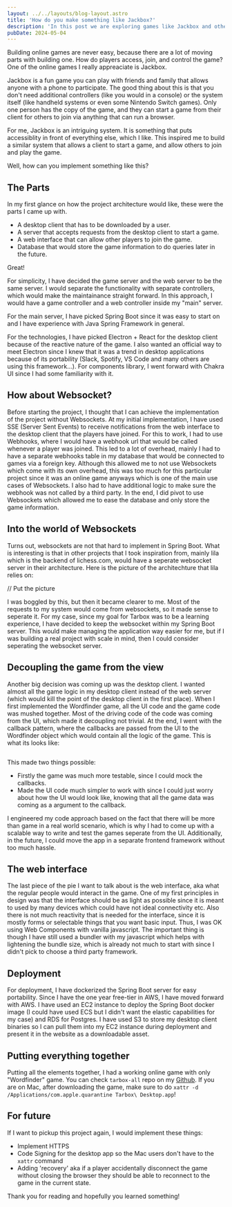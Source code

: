 ```yaml
---
layout: ../../layouts/blog-layout.astro
title: 'How do you make something like Jackbox?'
description: 'In this post we are exploring games like Jackbox and other multiplayer games.'
pubDate: 2024-05-04
---
```


Building online games are never easy, because there are a lot of moving parts with building one. How do players access, join, and control the game? One of the online games I really appreaciate is Jackbox. 

Jackbox is a fun game you can play with friends and family that allows anyone with a phone to participate. The
good thing about this is that you don't need additional controllers (like you would in a console) or the system itself (like handheld systems or even some Nintendo Switch games). Only one person has the copy of the game, and they can start a game from their client for others to join via anything that can run a browser.

For me, Jackbox is an intriguing system. It is something that puts accessiblity in front of everything else, which I like. This inspired me to build a similar system that allows a client to start a game, and allow others to join and play the game.

Well, how can you implement something like this?

## The Parts

In my first glance on how the project architecture would like, these were the parts I came up with.

- A desktop client that has to be downloaded by a user.
- A server that accepts requests from the desktop client to start a game.
- A web interface that can allow other players to join the game.
- Database that would store the game information to do queries later in the future.

Great! 

For simplicity, I have decided the game server and the web server to be the same server. I would separate the 
functionality with separate controllers, which would make the maintainance straight forward. In this approach, I would have a game controller and a web controller inside my "main" server.

For the main server, I have picked Spring Boot since it was easy to start on and I have experience with Java Spring Framework in general.

For the technologies, I have picked Electron + React for the desktop client because of the reactive nature of the game. I also wanted an official way to meet Electron since I knew that it was a trend in desktop applications because of its portability (Slack, Spotify, VS Code and many others are using this framework...). For components library, I went forward with Chakra UI since I had some familiarity with it.

## How about Websocket?

Before starting the project, I thought that I can achieve the implementation of the project without Websockets. At my initial implementation, I have used SSE (Server Sent Events) to receive notifications from the web interface to the desktop client that the players have joined. For this to work, I had to use Webhooks, where I would have a webhook url that would be called whenever a player was joined. This led to a lot of overhead, mainly I had to have a separate webhooks table in my database that would be connected to games via a foreign key. Although this allowed me to not use Websockets which come with its own overhead, this was too much for this particular project since it was an online game anyways which is one of the main use cases of Websockets. I also had to have additional logic to make sure the webhook was not called by a third party. In the end, I did pivot to use Websockets which allowed me to ease the database and only store the game information.

## Into the world of Websockets

Turns out, websockets are not that hard to implement in Spring Boot. What is interesting is that in other projects that I took inspiration from, mainly lila which is the backend of lichess.com, would have a seperate websocket server in their architecture. Here is the picture of the architechture that lila relies on:

// Put the picture

I was boggled by this, but then it became clearer to me. Most of the requests to my system would come from websockets, so it made sense to seperate it. For my case, since my goal for Tarbox was to be a learning experience, I have decided to keep the websocket within my Spring Boot server. This would make managing the application way easier for me, but if I was building a real project with scale in mind, then I could consider seperating the websocket server.

## Decoupling the game from the view

Another big decision was coming up was the desktop client. I wanted almost all the game logic in my desktop client instead of the web server (which would kill the point of the desktop client in the first place). When I first implemented the Wordfinder game, all the UI code and the game code was mushed together. Most of the driving code of the code was coming from the UI, which made it decoupling not trivial. At the end, I went with the callback pattern, where the callbacks are passed from the UI to the Wordfinder object which would contain all the logic of the game. This is what its looks like:

```javascript
```

This made two things possible:

- Firstly the game was much more testable, since I could mock the callbacks.
- Made the UI code much simpler to work with since I could just worry about how the UI would look like, knowing that all the game data was coming as a argument to the callback.

I engineered my code approach based on the fact that there will be more than game in a real world scenario, which is why I had to come up with a scalable way to write and test the games seperate from the UI. Additionally, in the future, I could move the app in a separate frontend framework without too much hassle.

## The web interface

The last piece of the pie I want to talk about is the web interface, aka what the regular people would interact in the game. One of my first principles in design was that the interface should be as light as possible since it is meant to used by many devices which could have not ideal connectivity etc. Also there is not much reactivity that is needed for the interface, since it is mostly forms or selectable things that you want basic input. Thus, I was OK using Web Components with vanilla javascript. The important thing is though I have still used a bundler with my javascript which helps with lightening the bundle size, which is already not much to start with since I didn't pick to choose a third party framework.

## Deployment

For deployment, I have dockerized the Spring Boot server for easy portability. Since I have the one year free-tier in AWS, I have moved forward with AWS. I have used an EC2 instance to deploy the Spring Boot docker image (I could have used ECS but I didn't want the elastic capabilities for my case) and RDS for Postgres. I have used S3 to store my desktop client binaries so I can pull them into my EC2 instance during deployment and present it in the website as a downloadable asset. 

## Putting everything together

Putting all the elements together, I had a working online game with only "Wordfinder" game. You can check `tarbox-all` repo on my [Github](https://github.com/TarcanGul). If you are on Mac, after downloading the game, make sure to do `xattr -d /Applications/com.apple.quarantine Tarbox\ Desktop.app`!

## For future

If I want to pickup this project again, I would implement these things:

- Implement HTTPS
- Code Signing for the desktop app so the Mac users don't have to the `xattr` command
- Adding 'recovery' aka if a player accidentally disconnect the game without closing the browser they should be able to reconnect to the game in the current state.

Thank you for reading and hopefully you learned something!